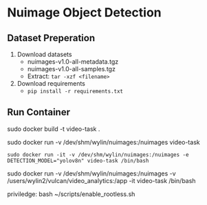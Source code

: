 # Nuimage Object Detection
## Dataset Preperation
1. Download datasets
    - nuimages-v1.0-all-metadata.tgz  
    - nuimages-v1.0-all-samples.tgz 
    - Extract: ```tar -xzf <filename>```
2. Download requirements
    - ```pip install -r requirements.txt```


## Run Container
sudo docker build -t video-task . 

sudo docker run -v /dev/shm/wylin/nuimages:/nuimages video-task
```
sudo docker run -it -v /dev/shm/wylin/nuimages:/nuimages -e DETECTION_MODEL="yolov8n" video-task /bin/bash
```

sudo docker run -v /dev/shm/wylin/nuimages:/nuimages -v /users/wylin2/vulcan/video_analytics:/app -it video-task /bin/bash

priviledge: 
bash ~/scripts/enable_rootless.sh 